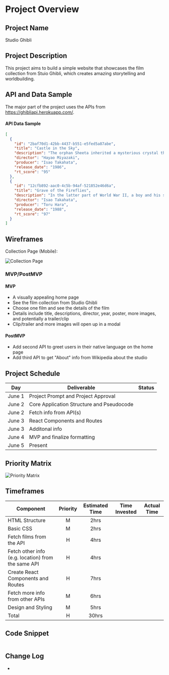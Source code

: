 # Project Overview

## Project Name

Studio Ghibli

## Project Description

This project aims to build a simple website that showcases the film collection from Stuio Ghibli, which creates amazing storytelling and worldbuilding. 

## API and Data Sample

The major part of the project uses the APIs from https://ghibliapi.herokuapp.com/.



#### API Data Sample
```json
[
  {
    "id": "2baf70d1-42bb-4437-b551-e5fed5a87abe",
    "title": "Castle in the Sky",
    "description": "The orphan Sheeta inherited a mysterious crystal that links her to the mythical sky-kingdom of Laputa. With the help of resourceful Pazu and a rollicking band of sky pirates, she makes her way to the ruins of the once-great civilization. Sheeta and Pazu must outwit the evil Muska, who plans to use Laputa's science to make himself ruler of the world.",
    "director": "Hayao Miyazaki",
    "producer": "Isao Takahata",
    "release_date": "1986",
    "rt_score": "95"
  },
  {
    "id": "12cfb892-aac0-4c5b-94af-521852e46d6a",
    "title": "Grave of the Fireflies",
    "description": "In the latter part of World War II, a boy and his sister, orphaned when their mother is killed in the firebombing of Tokyo, are left to survive on their own in what remains of civilian life in Japan. The plot follows this boy and his sister as they do their best to survive in the Japanese countryside, battling hunger, prejudice, and pride in their own quiet, personal battle.",
    "director": "Isao Takahata",
    "producer": "Toru Hara",
    "release_date": "1988",
    "rt_score": "97"
  }
]
```

## Wireframes
Collection Page (Mobile): 

![Collection Page](https://res.cloudinary.com/dvmkqx6v1/image/upload/v1590985536/Mobile_1_o8nwok.png)



### MVP/PostMVP  
#### MVP 

- A visually appealing home page
- See the film collection from Studio Ghibli
- Choose one film and see the details of the film
- Details include title, descriptions, director, year, poster, more images, and potentially a trailer/clip
- Clip/trailer and more images will open up in a modal


#### PostMVP  
- Add second API to greet users in their native language on the home page
- Add third API to get "About" info from Wikipedia about the studio

## Project Schedule

|  Day | Deliverable | Status
|---|---| ---|
|June 1| Project Prompt and Project Approval | 
|June 2| Core Application Structure and Pseudocode | 
|June 2| Fetch info from API(s)  | 
|June 3| React Components and Routes | 
|June 3| Additonal info | 
|June 4| MVP and finalize formatting | 
|June 5| Present | 

## Priority Matrix

![Priority Matrix](https://res.cloudinary.com/dvmkqx6v1/image/upload/v1590985536/Priority_Matrix_hblzqm.png)


## Timeframes

| Component | Priority | Estimated Time | Time Invested | Actual Time |
| --- | :---: |  :---: | :---: | :---: |
| HTML Structure | M | 2hrs|  |  |
| Basic CSS | M | 2hrs|  |  |
| Fetch films from the API | H | 4hrs|  | |
| Fetch other info (e.g. location) from the same API | H | 4hrs|  |  |
| Create React Components and Routes | H | 7hrs|  |  |
| Fetch more info from other APIs | M | 6hrs| |  |
| Design and Styling | M | 5hrs|  |  |
| Total | H | 30hrs|  |  |

## Code Snippet
```javascript

```

## Change Log
- 

